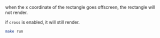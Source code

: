 when the x coordinate of the rectangle goes offscreen, the rectangle will not render.

if `cross` is enabled, it will still render.

```bash
make run
```